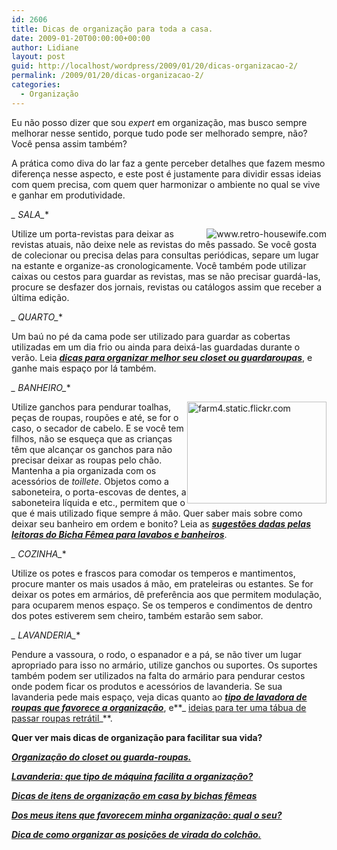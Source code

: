 ```yaml
---
id: 2606
title: Dicas de organização para toda a casa.
date: 2009-01-20T00:00:00+00:00
author: Lidiane
layout: post
guid: http://localhost/wordpress/2009/01/20/dicas-organizacao-2/
permalink: /2009/01/20/dicas-organizacao-2/
categories:
  - Organização
---
```

Eu não posso dizer que sou _expert_ em organização, mas busco sempre melhorar nesse sentido, porque tudo pode ser melhorado sempre, não? Você pensa assim também?

A prática como diva do lar faz a gente perceber detalhes que fazem mesmo diferença nesse aspecto, e este post é justamente para dividir essas ideias com quem precisa, com quem quer harmonizar o ambiente no qual se vive e ganhar em produtividade.

**_* SALA_**

 <img style="display: inline; margin-left: 0; margin-right: 0;" title="www.retro-housewife.com" src="http://www.retro-housewife.com/images/furniture/1950/love-seat-glide-o-bed.gif" alt="www.retro-housewife.com" align="right" />Utilize um porta-revistas para deixar as revistas atuais, não deixe nele as revistas do mês passado. Se você gosta de colecionar ou precisa delas para consultas periódicas, separe um lugar na estante e organize-as cronologicamente. Você também pode utilizar caixas ou cestos para guardar as revistas, mas se não precisar guardá-las, procure se desfazer dos jornais, revistas ou catálogos assim que receber a última edição.

**_* QUARTO_**

Um baú no pé da cama pode ser utilizado para guardar as cobertas utilizadas em um dia frio ou ainda para deixá-las guardadas durante o verão. Leia **_<a href="http://www.trololodemulher.com.br/2010/07/02/organizacao-guarda-roupa/" target="_self">dicas para organizar melhor seu closet ou guardaroupas</a>_**, e ganhe mais espaço por lá também.

**_* BANHEIRO_**

 <img style="display: inline; margin-left: 0; margin-right: 0;" title="farm4.static.flickr.com" src="http://farm4.static.flickr.com/3266/2767151592_37d767dc69.jpg" alt="farm4.static.flickr.com" width="223" height="163" align="right" />Utilize ganchos para pendurar toalhas, peças de roupas, roupões e até, se for o caso, o secador de cabelo. E se você tem filhos, não se esqueça que as crianças têm que alcançar os ganchos para não precisar deixar as roupas pelo chão. Mantenha a pia organizada com os acessórios de _toillete_. Objetos como a saboneteira, o porta-escovas de dentes, a saboneteira líquida e etc., permitem que o que é mais utilizado fique sempre á mão. Quer saber mais sobre como deixar seu banheiro em ordem e bonito? Leia as **_<a href="http://www.trololodemulher.com.br/2009/03/04/lavabo-banheiro-decoracao/" target="_self">sugestões dadas pelas leitoras do Bicha Fêmea para lavabos e banheiros</a>_**.

**_* COZINHA_**

Utilize os potes e frascos para comodar os temperos e mantimentos, procure manter os mais usados á mão, em prateleiras ou estantes. Se for deixar os potes em armários, dê preferência aos que permitem modulação, para ocuparem menos espaço. Se os temperos e condimentos de dentro dos potes estiverem sem cheiro, também estarão sem sabor.

**_* LAVANDERIA_**

Pendure a vassoura, o rodo, o espanador e a pá, se não tiver um lugar apropriado para isso no armário, utilize ganchos ou suportes. Os suportes também podem ser utilizados na falta do armário para pendurar cestos onde podem ficar os produtos e acessórios de lavanderia. Se sua lavanderia pede mais espaço, veja dicas quanto ao **_<a href="http://www.trololodemulher.com.br/2010/04/14/organizacao-lavanderia-maquina/" target="_self">tipo de lavadora de roupas que favorece a organização</a>_**, e**_ <a href="http://www.trololodemulher.com.br/2010/06/18/tabua-passar-roupa-retratil/" target="_self">ideias para ter uma tábua de passar roupas retrátil</a>_**.

**Quer ver mais dicas de organização para facilitar sua vida?**

**_<a href="http://www.trololodemulher.com.br/2010/07/02/organizacao-guarda-roupa/" target="_self">Organização do closet ou guarda-roupas.</a>_**

**_<a href="http://www.trololodemulher.com.br/2010/04/14/organizacao-lavanderia-maquina/" target="_self">Lavanderia: que tipo de máquina facilita a organização?</a>_**

**_<a href="http://www.trololodemulher.com.br/2010/01/21/itens-organizacao-casa/" target="_self">Dicas de itens de organização em casa by bichas fêmeas</a>_**

**_<a href="http://www.trololodemulher.com.br/2010/01/19/itens-organizacao-casa-2/" target="_self">Dos meus itens que favorecem minha organização: qual o seu?</a>_**

**_<a href="http://www.trololodemulher.com.br/2009/12/15/dica-como-virar-colchao/" target="_self">Dica de como organizar as posições de virada do colchão.</a>_**
